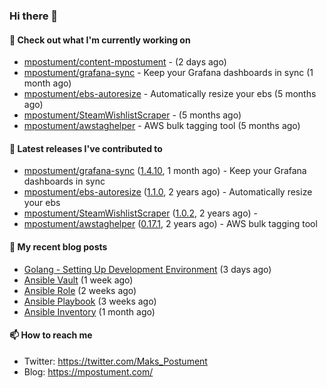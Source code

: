 ### Hi there 👋

#### 👷 Check out what I'm currently working on

- [mpostument/content-mpostument](https://github.com/mpostument/content-mpostument) -  (2 days ago)
- [mpostument/grafana-sync](https://github.com/mpostument/grafana-sync) - Keep your Grafana dashboards in sync (1 month ago)
- [mpostument/ebs-autoresize](https://github.com/mpostument/ebs-autoresize) - Automatically resize your ebs (5 months ago)
- [mpostument/SteamWishlistScraper](https://github.com/mpostument/SteamWishlistScraper) -  (5 months ago)
- [mpostument/awstaghelper](https://github.com/mpostument/awstaghelper) - AWS bulk tagging tool (5 months ago)

#### 🔭 Latest releases I've contributed to

- [mpostument/grafana-sync](https://github.com/mpostument/grafana-sync) ([1.4.10](https://github.com/mpostument/grafana-sync/releases/tag/1.4.10), 1 month ago) - Keep your Grafana dashboards in sync
- [mpostument/ebs-autoresize](https://github.com/mpostument/ebs-autoresize) ([1.1.0](https://github.com/mpostument/ebs-autoresize/releases/tag/1.1.0), 2 years ago) - Automatically resize your ebs
- [mpostument/SteamWishlistScraper](https://github.com/mpostument/SteamWishlistScraper) ([1.0.2](https://github.com/mpostument/SteamWishlistScraper/releases/tag/1.0.2), 2 years ago) - 
- [mpostument/awstaghelper](https://github.com/mpostument/awstaghelper) ([0.17.1](https://github.com/mpostument/awstaghelper/releases/tag/0.17.1), 2 years ago) - AWS bulk tagging tool

#### 📜 My recent blog posts

- [Golang - Setting Up Development Environment](https://mpostument.com/2022/10/28/setup-go/) (3 days ago)
- [Ansible Vault](https://mpostument.com/2022/10/19/ansible-vault/) (1 week ago)
- [Ansible Role](https://mpostument.com/2022/10/15/ansible-role/) (2 weeks ago)
- [Ansible Playbook](https://mpostument.com/2022/10/04/ansible-playbook/) (3 weeks ago)
- [Ansible Inventory](https://mpostument.com/2022/09/27/ansible-inventory/) (1 month ago)

#### 📫 How to reach me

- Twitter: https://twitter.com/Maks_Postument
- Blog: https://mpostument.com/
